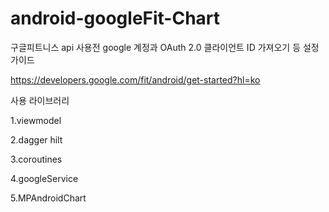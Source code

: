 # android-googleFit-Chart

구글피트니스 api 사용전 google 계정과 OAuth 2.0 클라이언트 ID 가져오기 등 설정 가이드

https://developers.google.com/fit/android/get-started?hl=ko

사용 라이브러리

1.viewmodel

2.dagger hilt

3.coroutines

4.googleService

5.MPAndroidChart
